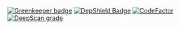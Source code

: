 
[![Greenkeeper badge](https://badges.greenkeeper.io/heltondoria/event-system.svg)](https://greenkeeper.io/)
[![DepShield Badge](https://depshield.sonatype.org/badges/owner/repository/depshield.svg)](https://depshield.github.io)
[![CodeFactor](https://www.codefactor.io/repository/github/heltondoria/event-system/badge)](https://www.codefactor.io/repository/github/heltondoria/event-system)
[![DeepScan grade](https://deepscan.io/api/teams/3723/projects/5480/branches/41978/badge/grade.svg)](https://deepscan.io/dashboard#view=project&tid=3723&pid=5480&bid=41978)
